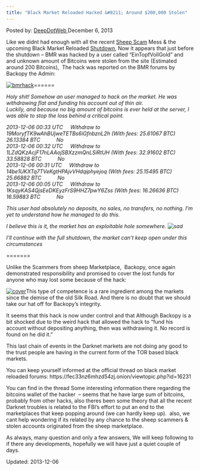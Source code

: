```yaml
---
title: "Black Market Reloaded Hacked &#8211; Around $200,000 Stolen"
---
```



<span>Posted by: <a href="https://www.deepdotweb.com/author/admin/" title="">DeepDotWeb </a></span>
<span>December 6, 2013</span>


<p>Like we didnt had enough with all the recent <a href="http://www.deepdotweb.com/2013/11/30/sheep-marketplace-scammed-over-40000000-in-the-biggets-darknet-scam-ever/" target="_blank">Sheep Scam</a> Mess &amp; the upcoming Black Market Reloaded <a href="http://www.deepdotweb.com/2013/12/01/bmr-is-shutting-down/" target="_blank">Shutdown</a>, Now it appears that just before the shutdown &#8211; BMR was hacked by a user called &#8220;EinTopfVollGold&#8221; and and unknown amount of Bitcoins were stolen from the site (Estimated around 200 Bitcoins),  The hack was reported on the BMR forums by Backopy the Admin:</p>
<p><a href="/imgs/2013/12/bmrhack.jpg"><img class="aligncenter size-full wp-image-2325" alt="bmrhack" src="/imgs/2013/12/bmrhack.jpg" width="1086" height="321" srcset="/imgs/2013/12/bmrhack.jpg 1086w, /imgs/2013/12/bmrhack-300x89.jpg 300w, /imgs/2013/12/bmrhack-1024x303.jpg 1024w" sizes="(max-width: 1086px) 100vw, 1086px"/></a>======</p>
<p><em>Holy shit! Somehow an user managed to hack on the market. He was withdrawing flat and funding his account out of thin air.</em><br/>
<em>Luckily, and because no big amount of bitcoins is ever held at the server, I was able to stop the loss behind a critical point.</em></p>
<p><em>2013-12-06 00:33 UTC     Withdraw to 19MoryfTK9wAhBUjweTETBs6iGfnbznL2h (With fees: 25.61067 BTC)     26.13384 BTC           No</em><br/>
<em>2013-12-06 00:32 UTC     Withdraw to 1LZdQKzAcjF17nLAAojSBXzzmQnLSiRtUH (With fees: 32.91602 BTC)     33.58828 BTC           No</em><br/>
<em>2013-12-06 00:31 UTC     Withdraw to 14be1UKXTq7TVeKgtHPAjvVHdqiphyejoq (With fees: 25.15495 BTC)     25.66882 BTC           No</em><br/>
<em>2013-12-06 00:05 UTC     Withdraw to 1KsqyKAS4QjsEeDKEyzFrS9HHZ7pwY6Zss (With fees: 16.26636 BTC)     16.59883 BTC           No</em></p>
<p><em>This user had absolutely no deposits, no sales, no transfers, no nothing. I&#8217;m yet to understand how he managed to do this.</em></p>
<p><em>I believe this is it, the market has an exploitable hole somewhere. <img alt="sad" src="https://fec33nz6mhzd54zj.onion.to/img/smilies/sad.png" width="15" height="15"/></em></p>
<p><em>I&#8217;ll continue with the full shutdown, the market can&#8217;t keep open under this circumstances</em></p>
<p>=======</p>
<p>Unlike the Scammers from sheep Marketplace,  Backopy, once again demonstrated responsibility and promised to cover the lost funds for anyone who may lost some because of the hack:</p>
<p><a href="/imgs/2013/12/cover.jpg"><img class="aligncenter size-full wp-image-2326" alt="cover" src="/imgs/2013/12/cover.jpg" width="1089" height="154" srcset="/imgs/2013/12/cover.jpg 1089w, /imgs/2013/12/cover-300x42.jpg 300w, /imgs/2013/12/cover-1024x145.jpg 1024w" sizes="(max-width: 1089px) 100vw, 1089px"/></a>This type of competence is a rare ingredient among the markets since the demise of the old Silk Road. And there is no doubt that we should take our hat off for Backopy&#8217;s integrity.</p>
<p>It seems that this hack is now under control and that Although Backopy is a bit shocked due to the weird hack that allowed the hack to &#8220;fund his account without depositing anything, then was withdrawing it. No record is found on he did it.&#8221;</p>
<p>This last chain of events in the Darknet markets are not doing any good to the trust people are having in the current form of the TOR based black markets.</p>
<p>You can keep yourself informed at the official thread on black market reloaded forums: https://fec33nz6mhzd54zj.onion/viewtopic.php?id=16231</p>
<p>You can find in the thread Some interesting information there regarding the bitcoins wallet of the hacker  &#8211; seems that he have large sum of bitcoins, probably from other hacks, also theres been some theory that all the recent Darknet troubles is related to the FBI&#8217;s effort to put an end to the marketplaces that keep popping around (we can hardly keep up).  also, we cant help wondering if its related by any chance to the sheep scammers &amp; stolen accounts originated from the sheep marketplace.</p>
<p>As always, many question and only a few answers, We will keep following to if there any developments, hopefully we will have just a quiet couple of days.</p>
</div>


Updated: 2013-12-06
